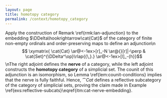 ```yaml
---
layout: page
title: homotopy category
permalink: /context/homotopy_category
---
```

Apply the construction of Remark \ref{rmk:lan-adjunction} to the embedding $\DDelta\hookrightarrow\cat{Cat}$ of the category of finite non-empty ordinals and order-preserving maps to define an adjunction\n$$ \xymatrix{ \cat{Cat} \ar@<-1ex>[r]_-N \ar@{}[r]|-\perp & \cat{Set}^{\DDelta^\op}\rlap{{\,}.} \ar@<-1ex>[l]_-{h}}$$\nThe right adjoint defines the **nerve** of a category, while the left adjoint constructs the **homotopy category** of a simplicial set. The counit of this adjunction is an isomorphism, so Lemma \ref{lem:counit-conditions} implies that the nerve is fully faithful. Hence, $\cat{Cat}$ defines a reflective subcategory of the category of simplicial sets, proving the claim made in Example \ref{exs:reflective-subcats}\eqref{itm:cat-nerve-embedding}.
